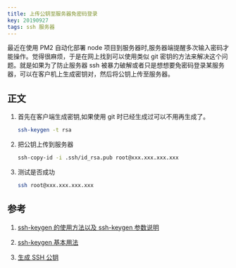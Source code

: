 ```yaml
---
title: 上传公钥至服务器免密码登录
key: 20190927
tags: ssh 服务器
---
```


最近在使用 PM2 自动化部署 node 项目到服务器时,服务器端提醒多次输入密码才能操作。觉得很麻烦，于是在网上找到可以使用类似 git 密钥的方法来解决这个问题。就是如果为了防止服务器 ssh 被暴力破解或者只是想想要免密码登录某服务器，可以在客户机上生成密钥对，然后将公钥上传至服务器。

<!--more-->

## 正文

1. 首先在客户端生成密钥,如果使用 git 时已经生成过可以不用再生成了。

   ```bash
   ssh-keygen -t rsa
   ```

2. 把公钥上传到服务器

   ```bash
   ssh-copy-id -i .ssh/id_rsa.pub root@xxx.xxx.xxx.xxx
   ```

3. 测试是否成功

   ```bash
   ssh root@xxx.xxx.xxx.xxx
   ```

## 参考

1. [ssh-keygen 的使用方法以及 ssh-keygen 参数说明](https://blog.csdn.net/qq_38570571/article/details/79268426)

2. [ssh-keygen 基本用法](https://www.liaohuqiu.net/cn/posts/ssh-keygen-abc/)

3. [生成 SSH 公钥](https://git-scm.com/book/zh/v2/%E6%9C%8D%E5%8A%A1%E5%99%A8%E4%B8%8A%E7%9A%84-Git-%E7%94%9F%E6%88%90-SSH-%E5%85%AC%E9%92%A5)
